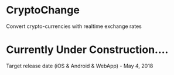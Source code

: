 # CryptoChange
Convert crypto-currencies with realtime exchange rates

# Currently Under Construction.... 
Target release date (iOS & Android & WebApp) - May 4, 2018
